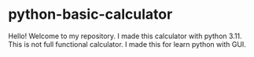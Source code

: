 # python-basic-calculator
Hello! Welcome to my repository. I made this calculator with python 3.11. This is not full functional calculator.
I made this for learn python with GUI.
